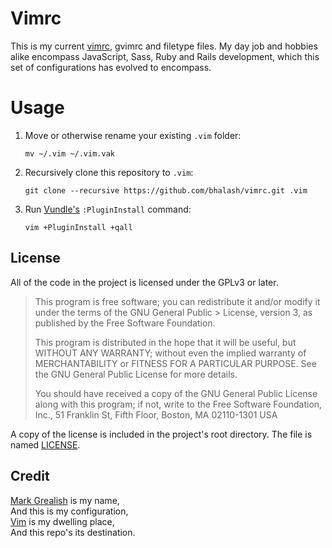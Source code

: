 # Vimrc
This is my current [vimrc][1], gvimrc and filetype files. My day job and hobbies alike encompass JavaScript, Sass, Ruby and Rails development, which this set of configurations has evolved to encompass.

# Usage
1. Move or otherwise rename your existing `.vim` folder:

    `mv ~/.vim ~/.vim.vak`

2. Recursively clone this repository to `.vim`:

    `git clone --recursive https://github.com/bhalash/vimrc.git .vim`

3. Run [Vundle's][2] `:PluginInstall` command: 

    `vim +PluginInstall +qall`

## License
All of the code in the project is licensed under the GPLv3 or later.

> This program is free software; you can redistribute it and/or modify it under the terms of the GNU General Public > License, version 3, as published by the Free Software Foundation.
> 
> This program is distributed in the hope that it will be useful, but WITHOUT ANY WARRANTY; without even the implied warranty of MERCHANTABILITY or FITNESS FOR A PARTICULAR PURPOSE. See the GNU General Public License for more details.
> 
> You should have received a copy of the GNU General Public License along with this program; if not, write to the Free Software Foundation, Inc., 51 Franklin St, Fifth Floor, Boston, MA 02110-1301 USA
 
A copy of the license is included in the project's root directory. The file is named [LICENSE][3].

## Credit
[Mark Grealish](https://www.bhalash.com) is my name,  
And this is my configuration,  
[Vim][4] is my dwelling place,  
And this repo's its destination.

[1]: /vimrc
[2]: https://github.com/VundleVim/Vundle.vim
[3]: /LICENSE
[4]: https://github.com/vim/vim
